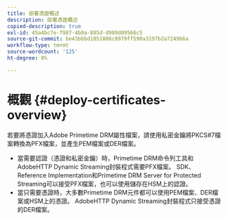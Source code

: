 ```yaml
---
title: 部署憑證概述
description: 部署憑證概述
copied-description: true
exl-id: 45a4bc7e-f987-4b9a-885d-d989d09566c5
source-git-commit: be43bbbd1051886c8979ff590a3197b2a7249b6a
workflow-type: tm+mt
source-wordcount: '125'
ht-degree: 0%

---
```


# 概觀 {#deploy-certificates-overview}

若要將憑證加入Adobe Primetime DRM屬性檔案，請使用私密金鑰將PKCS#7檔案轉換為PFX檔案，並產生PEM檔案或DER檔案。

* 當需要認證（憑證和私密金鑰）時，Primetime DRM命令列工具和AdobeHTTP Dynamic Streaming封裝程式需要PFX檔案。 SDK、Reference Implementation和Primetime DRM Server for Protected Streaming可以接受PFX檔案，也可以使用儲存在HSM上的認證。
* 當只需要憑證時，大多數Primetime DRM元件都可以使用PEM檔案、DER檔案或HSM上的憑證。 AdobeHTTP Dynamic Streaming封裝程式只接受憑證的DER檔案。
